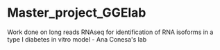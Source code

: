 # Master_project_GGElab
Work done on long reads RNAseq for identification of RNA isoforms in a type I diabetes in vitro model -  Ana Conesa's lab
